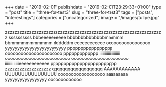 +++
date = "2019-02-01"
publishdate = "2019-02-01T23:29:33+01:00"
type = "post"
title = "three-for-test3"
slug = "three-for-test3"
tags = ["posts", "interestings"]
categories = ["uncategorized"]
image = "/images/tulipe.jpg"
+++

zzzzzzzzzzzzzzzzzzzzzzzzzzzzzzzzzzzzzzzzzzzzzzzzzzzzzzzzzzzzzzzzzz
ssssssssss
bbbeeeeeeeeee
bbbbbbbbbbbbbbmmmmm
bbmmmmmmmmmmm
ddddddm
eeeeeeeeeeee
ooooooooooooooooo
yyyyyyyyyyyyyyyyyyyyyyyyy
ppppppppppppppppp
oooooooooooooooooooooo
ppppppppppppp
iiiiiiiiiiiiiiiiiiii
ooooooooooooooooooooooooo
oooooooooooooooooooooo
iiiiiiiiiiiiieeeeeeeeeeee
ppppppppppppppppppppppppp
zzzzzzzzzzzzzzzzzzz
qqqqqqqqqqqqqqqqqqq
AAAAAAAAAAAA
UUUUUUUUUUUUUUUU
oooooooooooooooooo
aaaaaaaaa
yyyyyyyyyyyyyyyyy
ooooooooooooo

